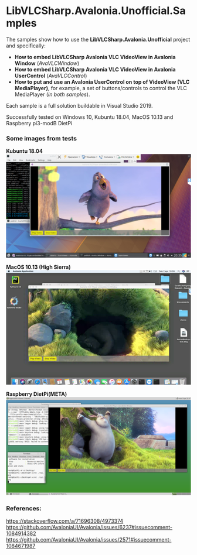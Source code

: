 # LibVLCSharp.Avalonia.Unofficial.Samples

The samples show how to use the **LibVLCSharp.Avalonia.Unofficial** project and specifically: 

- **How to embed LibVLCSharp Avalonia VLC VideoView in Avalonia Window** (*AvaVLCWindow*)
- **How to embed LibVLCSharp Avalonia VLC VideoView in Avalonia UserControl** (*AvaVLCControl*)
- **How to put and use an Avalonia UserControl on top of VideoView (VLC MediaPlayer)**, for example, a set of buttons/controls to control the VLC MediaPlayer (*in both samples*).

Each sample is a full solution buildable in Visual Studio 2019.

Successfully tested on Windows 10, Kubuntu 18.04, MacOS 10.13 and Raspberry pi3-modB DietPi

### Some images from tests

**Kubuntu 18.04**
![Kubuntu](./assets/AvaVLCWindow-Kubuntux64.png)

**MacOS 10.13 (High Sierra)**
![MacOS](./assets/AvaVLCWindow-MacOS.png)

**Raspberry DietPi(META)**
![Raspberry](./assets/RaspberryDietPi(META).png)

### References:

https://stackoverflow.com/a/71696308/4973374
https://github.com/AvaloniaUI/Avalonia/issues/6237#issuecomment-1084914382
https://github.com/AvaloniaUI/Avalonia/issues/2571#issuecomment-1084671987